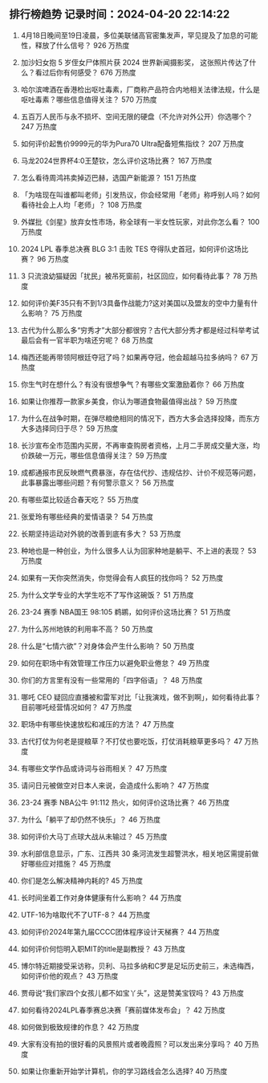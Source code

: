
## 排行榜趋势 记录时间：2024-04-20 22:14:22
  
  1. 4月18日晚间至19日凌晨，多位美联储高官密集发声，罕见提及了加息的可能性，释放了什么信号？ 926 万热度
    
  2. 加沙妇女抱 5 岁侄女尸体照片获 2024 世界新闻摄影奖， 这张照片传达了什么？看过后你有何感受？ 676 万热度
    
  3. 哈尔滨啤酒在香港检出呕吐毒素，厂商称产品符合内地相关法律法规，什么是呕吐毒素？哪些信息值得关注？ 570 万热度
    
  4. 五百万人民币与永不损坏、空间无限的硬盘（不允许对外公开）你选哪个？ 247 万热度
    
  5. 如何评价起售价9999元的华为Pura70 Ultra配备短焦指纹？ 207 万热度
    
  6. 马龙2024世界杯4:0王楚钦，怎么评价这场比赛？ 167 万热度
    
  7. 怎么看待周鸿祎卖掉迈巴赫，选国产新能源？ 151 万热度
    
  8. 「为啥现在叫谁都叫老师」引发热议，你会经常用「老师」称呼别人吗？如何看待社会上人均「老师」？ 108 万热度
    
  9. 外媒批《剑星》放弃女性市场，称全球有一半女性玩家，对此你怎么看？ 100 万热度
    
  10. 2024 LPL 春季总决赛 BLG 3:1 击败 TES 夺得队史首冠，如何评价这场比赛？ 96 万热度
    
  11. 3 只流浪幼猫疑因「扰民」被吊死窗前，社区回应，如何看待此事？ 78 万热度
    
  12. 如何评价美F35只有不到1/3具备作战能力?这对美国以及盟友的空中力量有什么影响？ 75 万热度
    
  13. 古代为什么那么多“穷秀才”大部分都很穷？古代大部分秀才都是经过科举考试最后会有一官半职为啥还穷呢？ 68 万热度
    
  14. 梅西还能再带领阿根廷夺冠了吗？如果再夺冠，他会超越马拉多纳吗？ 67 万热度
    
  15. 你生气时在想什么？有没有很想争气？有哪些文案激励着你？ 66 万热度
    
  16. 如果让你推荐一款家乡美食，你认为哪道食物最值得出战？ 59 万热度
    
  17. 为什么在战争时期，在弹尽粮绝相同的情况下，西方大多会选择投降，而东方大多选择同归于尽？ 59 万热度
    
  18. 长沙宣布全市范围内买房，不再审查购房者资格，上月二手房成交量大涨，均价跌破一万元，哪些信息值得关注？ 59 万热度
    
  19. 成都通报市民反映燃气费暴涨，存在估代抄、违规估抄、计价不规范等问题，此事暴露出哪些问题？有何警示意义？ 56 万热度
    
  20. 有哪些菜比较适合春天吃？ 55 万热度
    
  21. 张爱玲有哪些经典的爱情语录？ 54 万热度
    
  22. 长期坚持运动对外貌的改善到底有多大？ 53 万热度
    
  23. 种地也是一种创业，为什么很多人认为回家种地是躺平、不上进的表现？ 53 万热度
    
  24. 如果有一天你突然消失，你觉得会有人疯狂的找你吗？ 52 万热度
    
  25. 为什么文学专业的大学生吃不了写作这碗饭？ 51 万热度
    
  26. 23-24 赛季 NBA国王 98:105 鹈鹕，如何评价这场比赛？ 51 万热度
    
  27. 为什么苏州地铁的利用率不高？ 50 万热度
    
  28. 什么是“七情六欲”？对身体会产生什么影响？ 50 万热度
    
  29. 如何在职场中有效管理工作压力以避免职业倦怠？ 49 万热度
    
  30. 你们的方言里有没有一些常用的「四字俗语」？ 48 万热度
    
  31. 哪吒 CEO 疑回应直播被和雷军对比「让我演戏，做不到啊」，如何看待此事？目前哪吒经营情况如何？ 47 万热度
    
  32. 职场中有哪些快速放松和减压的方法？ 47 万热度
    
  33. 古代打仗为何老是提粮草？不打仗也要吃饭，打仗消耗粮草更多吗？ 47 万热度
    
  34. 有哪些文学作品或诗词与谷雨相关？ 47 万热度
    
  35. 请问日元被做空对日本人来说，会造成什么影响？ 47 万热度
    
  36. 23-24 赛季 NBA公牛 91:112 热火，如何评价这场比赛？ 46 万热度
    
  37. 为什么「躺平了却仍然不快乐」？ 46 万热度
    
  38. 如何评价大马丁点球大战从未输过？ 45 万热度
    
  39. 水利部信息显示，广东、江西共 30 条河流发生超警洪水，相关地区需提前做好哪些应对措施？ 45 万热度
    
  40. 你们是怎么解决精神内耗的? 45 万热度
    
  41. 长时间坐着工作对身体健康有什么影响？ 44 万热度
    
  42. UTF-16为啥取代不了UTF-8？ 44 万热度
    
  43. 如何评价2024年第九届CCCC团体程序设计天梯赛？ 44 万热度
    
  44. 如何评价何恺明入职MIT的title是副教授？ 43 万热度
    
  45. 博尔特近期接受采访称，贝利、马拉多纳和C罗是足坛历史前三，未选梅西，如何评价他的观点？ 43 万热度
    
  46. 贾母说“我们家四个女孩儿都不如宝丫头”，这是赞美宝钗吗？ 43 万热度
    
  47. 如何看待2024LPL春季赛总决赛「赛前媒体发布会」？ 42 万热度
    
  48. 如何做到极致规律的作息？ 42 万热度
    
  49. 大家有没有拍的很好看的风景照片或者晚霞照？可以发出来分享吗？ 40 万热度
    
  50. 如果让你重新开始学计算机，你的学习路线会怎么选择? 40 万热度
    